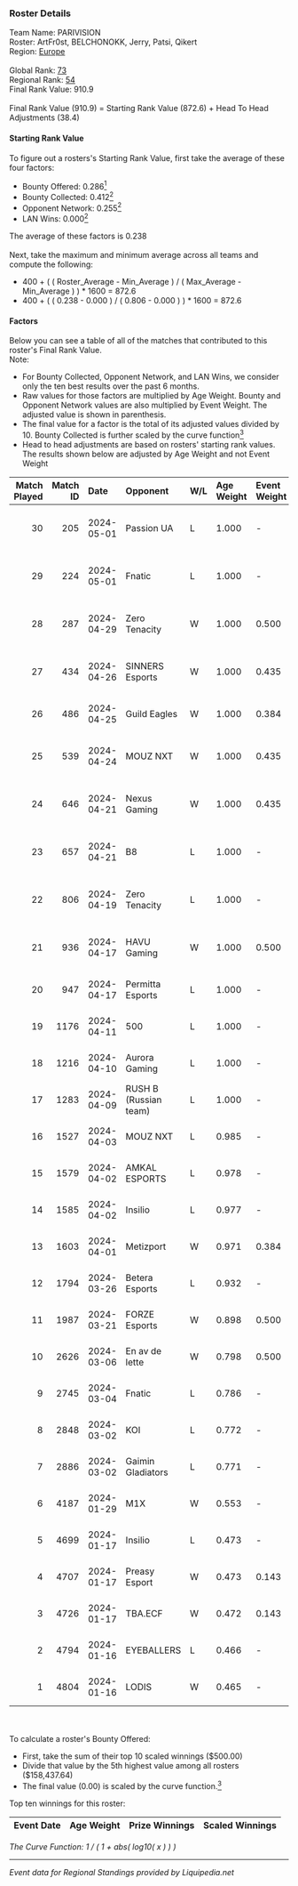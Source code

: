 ### Roster Details<br />
Team Name: PARIVISION<br />
Roster: ArtFr0st, BELCHONOKK, Jerry, Patsi, Qikert<br />
Region: [Europe]( ../standings_europe.md)<br />
<br />
Global Rank: [73](../standings_global.md)<br />
Regional Rank: [54]( ../standings_europe.md)<br />
Final Rank Value:  910.9<br />
<br />
Final Rank Value (910.9) = Starting Rank Value (872.6) + Head To Head Adjustments (38.4)<br />

#### Starting Rank Value<br />
To figure out a rosters's Starting Rank Value, first take the average of these four factors:<br />
- Bounty Offered: 0.286[<sup>1</sup>](#table2)
- Bounty Collected: 0.412[<sup>2</sup>](#table1)
- Opponent Network: 0.255[<sup>2</sup>](#table1)
- LAN Wins: 0.000[<sup>2</sup>](#table1)

The average of these factors is 0.238<br />
<br />
Next, take the maximum and minimum average across all teams and compute the following:<br />
- 400 + ( ( Roster_Average - Min_Average ) / ( Max_Average - Min_Average ) ) * 1600 = 872.6
- 400 + ( ( 0.238 - 0.000 ) / ( 0.806 - 0.000 ) ) * 1600 = 872.6


#### Factors<br />
Below you can see a table of all of the matches that contributed to this roster's Final Rank Value.<br />
Note:<br />

- For Bounty Collected, Opponent Network, and LAN Wins, we consider only the ten best results over the past 6 months.
- Raw values for those factors are multiplied by Age Weight. Bounty and Opponent Network values are also multiplied by Event Weight. The adjusted value is shown in parenthesis.
- The final value for a factor is the total of its adjusted values divided by 10. Bounty Collected is further scaled by the curve function[<sup>3</sup>](#curveFunction)
- Head to head adjustments are based on rosters' starting rank values. The results shown below are adjusted by Age Weight and not Event Weight
<span id="table1"></span><br />


| Match Played | Match ID | Date       | Opponent              | W/L | Age Weight | Event Weight | Bounty Collected | Opponent Network | LAN Wins      | H2H Adj. | Roster                                     |
| -: | -: | :- | :- | :- | :- | :- | :- | :- | :- | -: | :- |
|           30 |      205 | 2024-05-01 | Passion UA            | L   | 1.000      | -            | -                | -                | -             |   -15.65 | ArtFr0st, BELCHONOKK, Jerry, Patsi, Qikert |
|           29 |      224 | 2024-05-01 | Fnatic                | L   | 1.000      | -            | -                | -                | -             |    -4.86 | ArtFr0st, BELCHONOKK, Jerry, Patsi, Qikert |
|           28 |      287 | 2024-04-29 | Zero Tenacity         | W   | 1.000      | 0.500        | 0.095 (0.047)    | 1.000 (0.500)    | false (0.000) |    18.14 | ArtFr0st, BELCHONOKK, Jerry, Patsi, Qikert |
|           27 |      434 | 2024-04-26 | SINNERS Esports       | W   | 1.000      | 0.435        | 0.038 (0.016)    | 0.534 (0.232)    | false (0.000) |    18.84 | ArtFr0st, BELCHONOKK, Jerry, Patsi, Qikert |
|           26 |      486 | 2024-04-25 | Guild Eagles          | W   | 1.000      | 0.384        | 0.037 (0.014)    | 0.586 (0.225)    | false (0.000) |    21.18 | ArtFr0st, bl1x1, Jerry, Patsi, Qikert      |
|           25 |      539 | 2024-04-24 | MOUZ NXT              | W   | 1.000      | 0.435        | 0.215 (0.094)    | 1.000 (0.435)    | false (0.000) |    23.28 | ArtFr0st, BELCHONOKK, Jerry, Patsi, Qikert |
|           24 |      646 | 2024-04-21 | Nexus Gaming          | W   | 1.000      | 0.435        | 0.031 (0.014)    | 0.772 (0.335)    | false (0.000) |    19.26 | ArtFr0st, BELCHONOKK, Jerry, Patsi, Qikert |
|           23 |      657 | 2024-04-21 | B8                    | L   | 1.000      | -            | -                | -                | -             |    -9.40 | ArtFr0st, BELCHONOKK, Jerry, Patsi, Qikert |
|           22 |      806 | 2024-04-19 | Zero Tenacity         | L   | 1.000      | -            | -                | -                | -             |   -12.23 | ArtFr0st, BELCHONOKK, Jerry, Patsi, Qikert |
|           21 |      936 | 2024-04-17 | HAVU Gaming           | W   | 1.000      | 0.500        | 0.024 (0.012)    | 0.213 (0.107)    | false (0.000) |    12.74 | ArtFr0st, BELCHONOKK, Jerry, Patsi, Qikert |
|           20 |      947 | 2024-04-17 | Permitta Esports      | L   | 1.000      | -            | -                | -                | -             |   -11.04 | ArtFr0st, bl1x1, Jerry, Patsi, Qikert      |
|           19 |     1176 | 2024-04-11 | 500                   | L   | 1.000      | -            | -                | -                | -             |   -12.07 | ArtFr0st, bl1x1, Jerry, Patsi, Qikert      |
|           18 |     1216 | 2024-04-10 | Aurora Gaming         | L   | 1.000      | -            | -                | -                | -             |    -1.00 | ArtFr0st, Jerry, notineki, Patsi, Qikert   |
|           17 |     1283 | 2024-04-09 | RUSH B (Russian team) | L   | 1.000      | -            | -                | -                | -             |   -17.47 | ArtFr0st, Jerry, notineki, Patsi, Qikert   |
|           16 |     1527 | 2024-04-03 | MOUZ NXT              | L   | 0.985      | -            | -                | -                | -             |    -8.71 | ArtFr0st, Jerry, Patsi, Qikert, X5G7V      |
|           15 |     1579 | 2024-04-02 | AMKAL ESPORTS         | L   | 0.978      | -            | -                | -                | -             |    -6.68 | ArtFr0st, Jerry, Patsi, Qikert, X5G7V      |
|           14 |     1585 | 2024-04-02 | Insilio               | L   | 0.977      | -            | -                | -                | -             |   -12.39 | ArtFr0st, Jerry, Patsi, Qikert, X5G7V      |
|           13 |     1603 | 2024-04-01 | Metizport             | W   | 0.971      | 0.384        | 0.188 (0.070)    | 1.000 (0.373)    | false (0.000) |    24.44 | ArtFr0st, bl1x1, Jerry, Patsi, Qikert      |
|           12 |     1794 | 2024-03-26 | Betera Esports        | L   | 0.932      | -            | -                | -                | -             |   -15.69 | ArtFr0st, Jerry, Patsi, Qikert, X5G7V      |
|           11 |     1987 | 2024-03-21 | FORZE Esports         | W   | 0.898      | 0.500        | 0.210 (0.094)    | 0.574 (0.258)    | false (0.000) |    21.96 | ArtFr0st, Jerry, notineki, Patsi, Qikert   |
|           10 |     2626 | 2024-03-06 | En av de lette        | W   | 0.798      | 0.500        | 0.020 (0.008)    | 0.129 (0.051)    | false (0.000) |     8.22 | ArtFr0st, Jerry, notineki, Patsi, Qikert   |
|            9 |     2745 | 2024-03-04 | Fnatic                | L   | 0.786      | -            | -                | -                | -             |    -3.12 | ArtFr0st, Jerry, Patsi, Qikert, X5G7V      |
|            8 |     2848 | 2024-03-02 | KOI                   | L   | 0.772      | -            | -                | -                | -             |    -5.39 | ArtFr0st, Jerry, Patsi, Qikert, X5G7V      |
|            7 |     2886 | 2024-03-02 | Gaimin Gladiators     | L   | 0.771      | -            | -                | -                | -             |    -1.48 | ArtFr0st, Jerry, Patsi, Qikert, X5G7V      |
|            6 |     4187 | 2024-01-29 | M1X                   | W   | 0.553      | -            | -                | -                | false (0.000) |     3.65 | ArtFr0st, Jerry, Patsi, Qikert, X5G7V      |
|            5 |     4699 | 2024-01-17 | Insilio               | L   | 0.473      | -            | -                | -                | -             |    -6.41 | ArtFr0st, Jerry, Patsi, Qikert, X5G7V      |
|            4 |     4707 | 2024-01-17 | Preasy Esport         | W   | 0.473      | 0.143        | 0.106 (0.007)    | -                | -             |     9.58 | ArtFr0st, Jerry, Patsi, Qikert, X5G7V      |
|            3 |     4726 | 2024-01-17 | TBA.ECF               | W   | 0.472      | 0.143        | -                | 0.460 (0.031)    | -             |     3.23 | ArtFr0st, Jerry, Patsi, Qikert, X5G7V      |
|            2 |     4794 | 2024-01-16 | EYEBALLERS            | L   | 0.466      | -            | -                | -                | -             |    -5.96 | ArtFr0st, Jerry, Patsi, Qikert, X5G7V      |
|            1 |     4804 | 2024-01-16 | LODIS                 | W   | 0.465      | -            | -                | -                | -             |     3.39 | ArtFr0st, Jerry, Patsi, Qikert, X5G7V      |

<br />
<span id="table2"></span><br />
To calculate a roster's Bounty Offered:<br />

- First, take the sum of their top 10 scaled winnings ($500.00)
- Divide that value by the 5th highest value among all rosters ($158,437.64)
- The final value (0.00) is scaled by the curve function.[<sup>3</sup>](#curveFunction)

Top ten winnings for this roster:<br />

| Event Date | Age Weight | Prize Winnings | Scaled Winnings |
| :- | -: | :- | :- |


<span id="curveFunction"></span>_The Curve Function: 1 / ( 1 + abs( log10( x ) ) )_<br />

---
_Event data for Regional Standings provided by Liquipedia.net_<br />
